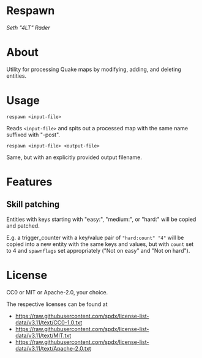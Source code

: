 # Respawn

_Seth "4LT" Rader_

# About

Utility for processing Quake maps by modifying, adding, and deleting entities.

# Usage

`respawn <input-file>`

Reads `<input-file>` and spits out a processed map with the same name suffixed
with "-post".

`respawn <input-file> <output-file>`
    
Same, but with an explicitly provided output filename.

# Features

## Skill patching

Entities with keys starting with "easy:", "medium:", or "hard:" will be copied
and patched.

E.g. a trigger\_counter with a key/value pair of `"hard:count" "4"` will be
copied into a new entity with the same keys and values, but with `count` set to
4 and `spawnflags` set appropriately ("Not on easy" and "Not on hard").

# License

CC0 or MIT or Apache-2.0, your choice.

The respective licenses can be found at
* https://raw.githubusercontent.com/spdx/license-list-data/v3.11/text/CC0-1.0.txt
* https://raw.githubusercontent.com/spdx/license-list-data/v3.11/text/MIT.txt
* https://raw.githubusercontent.com/spdx/license-list-data/v3.11/text/Apache-2.0.txt

